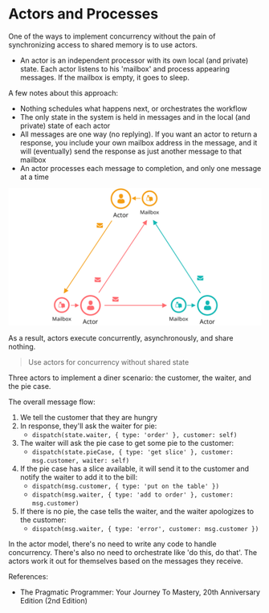 # Actors and Processes

One of the ways to implement concurrency without the pain of synchronizing access to shared memory is to use actors.

* An actor is an independent processor with its own local (and private) state. Each actor listens to his 'mailbox' and process appearing messages. If the mailbox is empty, it goes to sleep.

A few notes about this approach:

* Nothing schedules what happens next, or orchestrates the workflow
* The only state in the system is held in messages and in the local (and private) state of each actor
* All messages are one way (no replying). If you want an actor to return a response, you include your own mailbox address in the message, and it will (eventually) send the response as just another message to that mailbox
* An actor processes each message to completion, and only one message at a time

![Actors model](./images/actors_model.png)

As a result, actors execute concurrently, asynchronously, and share nothing.

> Use actors for concurrency without shared state

Three actors to implement a diner scenario: the customer, the waiter, and the pie case.

The overall message flow:
1. We tell the customer that they are hungry
2. In response, they'll ask the waiter for pie:
   - `dispatch(state.waiter, { type: 'order' }, customer: self)`
3. The waiter will ask the pie case to get some pie to the customer:
   - `dispatch(state.pieCase, { type: 'get slice' }, customer: msg.customer, waiter: self)`
4. If the pie case has a slice available, it will send it to the customer and notify the waiter to add it to the bill:
   - `dispatch(msg.customer, { type: 'put on the table' })`
   - `dispatch(msg.waiter, { type: 'add to order' }, customer: msg.customer)`
5. If there is no pie, the case tells the waiter, and the waiter apologizes to the customer:
   - `dispatch(msg.waiter, { type: 'error', customer: msg.customer })`

In the actor model, there's no need to write any code to handle concurrency. There's also no need to orchestrate like 'do this, do that'. The actors work it out for themselves based on the messages they receive.

References:
* The Pragmatic Programmer: Your Journey To Mastery, 20th Anniversary Edition (2nd Edition)